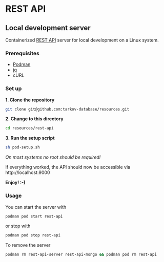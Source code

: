 # REST API

## Local development server

Containerized [REST API](https://github.com/tarkov-database/rest-api) server for local development on a Linux system.

### Prerequisites

-  [Podman](https://github.com/containers/libpod/blob/master/install.md)
-  [jq](https://stedolan.github.io/jq/download/)
-  cURL

### Set up

**1. Clone the repository**
```BASH
git clone git@github.com:tarkov-database/resources.git
```

**2. Change to this directory**
```BASH
cd resources/rest-api
```

**3. Run the setup script**
```BASH
sh pod-setup.sh
```
*On most systems no root should be required!*

If everything worked, the API should now be accessible via http://localhost:9000

**Enjoy! :-)**

### Usage
You can start the server with
```BASH
podman pod start rest-api
```
or stop with
```BASH
podman pod stop rest-api
```

To remove the server
```BASH
podman rm rest-api-server rest-api-mongo && podman pod rm rest-api
```
